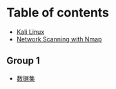 # Table of contents

* [Kali Linux](README.md)
* [Network Scanning with Nmap](network-scanning-with-nmap.md)

## Group 1

* [数据集](group-1/shu-ju-ji.md)
